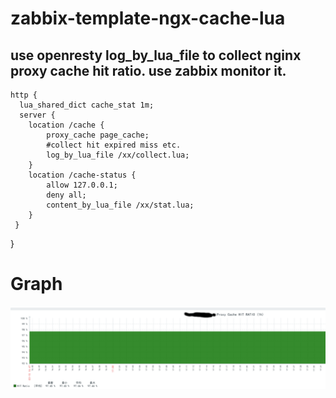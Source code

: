 # zabbix-template-ngx-cache-lua
##  use openresty log_by_lua_file to collect nginx proxy cache hit ratio. use zabbix monitor it.

    http { 
      lua_shared_dict cache_stat 1m;
      server {
        location /cache {
            proxy_cache page_cache;
            #collect hit expired miss etc.
            log_by_lua_file /xx/collect.lua;
        }
        location /cache-status {
            allow 127.0.0.1;
            deny all;
            content_by_lua_file /xx/stat.lua;
        }
     }
   }

# Graph

![image](https://raw.githubusercontent.com/Jijun/zabbix-template-ngx-cache-lua/master/Selection_188.png)
